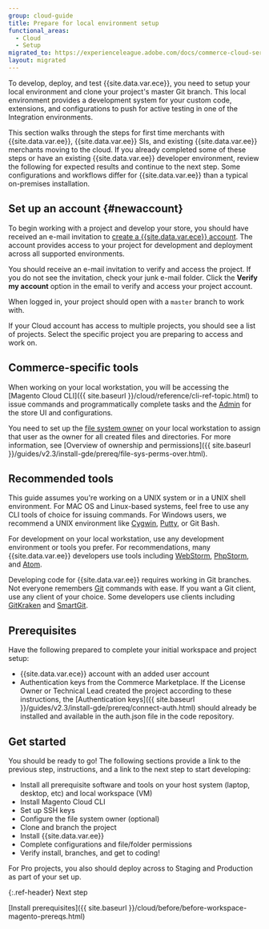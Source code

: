 ```yaml
---
group: cloud-guide
title: Prepare for local environment setup
functional_areas:
  - Cloud
  - Setup
migrated_to: https://experienceleague.adobe.com/docs/commerce-cloud-service/user-guide/develop/overview.html
layout: migrated
---
```


To develop, deploy, and test {{site.data.var.ece}}, you need to setup your local environment and clone your project's master Git branch. This local environment provides a development system for your custom code, extensions, and configurations to push for active testing in one of the Integration environments.

This section walks through the steps for first time merchants with {{site.data.var.ee}}, {{site.data.var.ee}} SIs, and existing {{site.data.var.ee}} merchants moving to the cloud. If you already completed some of these steps or have an existing {{site.data.var.ee}} developer environment, review the following for expected results and continue to the next step. Some configurations and workflows differ for {{site.data.var.ee}} than a typical on-premises installation.

## Set up an account {#newaccount}

To begin working with a project and develop your store, you should have received an e-mail invitation to [create a {{site.data.var.ece}} account](https://accounts.magento.cloud). The account provides access to your project for development and deployment across all supported environments.

You should receive an e-mail invitation to verify and access the project. If you do not see the invitation, check your junk e-mail folder. Click the **Verify my account** option in the email to verify and access your project account.

When logged in, your project should open with a `master` branch to work with.

If your Cloud account has access to multiple projects, you should see a list of projects. Select the specific project you are preparing to access and work on.

## Commerce-specific tools

When working on your local workstation, you will be accessing the [Magento Cloud CLI]({{ site.baseurl }}/cloud/reference/cli-ref-topic.html) to issue commands and programmatically complete tasks and the [Admin](https://glossary.magento.com/magento-admin) for the store UI and configurations.

You need to set up the [file system owner](https://glossary.magento.com/magento-file-system-owner) on your local workstation to assign that user as the owner for all created files and directories. For more information, see [Overview of ownership and permissions]({{ site.baseurl }}/guides/v2.3/install-gde/prereq/file-sys-perms-over.html).

## Recommended tools

This guide assumes you're working on a UNIX system or in a UNIX shell environment. For MAC OS and Linux-based systems, feel free to use any CLI tools of choice for issuing commands. For Windows users, we recommend a UNIX environment like [Cygwin](https://www.cygwin.com/), [Putty](https://www.putty.org/), or Git Bash.

For development on your local workstation, use any development environment or tools you prefer. For recommendations, many {{site.data.var.ee}} developers use tools including [WebStorm](https://www.jetbrains.com/webstorm/), [PhpStorm](https://www.jetbrains.com/phpstorm/), and [Atom](https://atom.io/).

Developing code for {{site.data.var.ee}} requires working in Git branches. Not everyone remembers [Git](https://git-scm.com/docs) commands with ease. If you want a Git client, use any client of your choice. Some developers use clients including [GitKraken](https://www.gitkraken.com/) and [SmartGit](https://www.syntevo.com/smartgit/).

## Prerequisites

Have the following prepared to complete your initial workspace and project setup:

*  {{site.data.var.ece}} account with an added user account
*  Authentication keys from the Commerce Marketplace. If the License Owner or Technical Lead created the project according to these instructions, the [Authentication keys]({{ site.baseurl }}/guides/v2.3/install-gde/prereq/connect-auth.html) should already be installed and available in the auth.json file in the code repository.

## Get started

You should be ready to go! The following sections provide a link to the previous step, instructions, and a link to the next step to start developing:

*  Install all prerequisite software and tools on your host system (laptop, desktop, etc) and local workspace (VM)
*  Install Magento Cloud CLI
*  Set up SSH keys
*  Configure the file system owner (optional)
*  Clone and branch the project
*  Install {{site.data.var.ee}}
*  Complete configurations and file/folder permissions
*  Verify install, branches, and get to coding!

For Pro projects, you also should deploy across to Staging and Production as part of your set up.

{:.ref-header}
Next step

[Install prerequisites]({{ site.baseurl }}/cloud/before/before-workspace-magento-prereqs.html)
